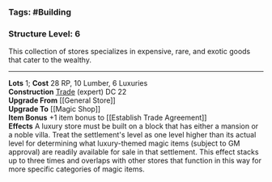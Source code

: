 ### Tags: #Building 
### Structure Level: 6

This collection of stores specializes in expensive, rare, and exotic goods that cater to the wealthy.

---

**Lots** 1; **Cost** 28 RP, 10 Lumber, 6 Luxuries  
**Construction** [Trade](https://2e.aonprd.com/Skills.aspx?ID=31) (expert) DC 22  
**Upgrade From** [[General Store]]  
**Upgrade To** [[Magic Shop]]  
**Item Bonus** +1 item bonus to [[Establish Trade Agreement]]  
**Effects** A luxury store must be built on a block that has either a mansion or a noble villa. Treat the settlement's level as one level higher than its actual level for determining what luxury-themed magic items (subject to GM approval) are readily available for sale in that settlement. This effect stacks up to three times and overlaps with other stores that function in this way for more specific categories of magic items.